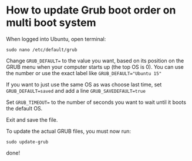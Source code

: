 How to update Grub boot order on multi boot system
==================================================

When logged into Ubuntu, open terminal:

`sudo nano /etc/default/grub`

Change `GRUB_DEFAULT=` to the value you want, based on its position on the GRUB menu when your computer starts up (the top OS is 0).
You can use the number or use the exact label like `GRUB_DEFAULT="Ubuntu 15"` 

If you want to just use the same OS as was choose last time, set `GRUB_DEFAULT=saved` and add a line `GRUB_SAVEDEFAULT=true`

Set `GRUB_TIMEOUT=` to the number of seconds you want to wait until it boots the default OS. 

Exit and save the file. 

To update the actual GRUB files, you must now run:

`sudo update-grub`

done!
